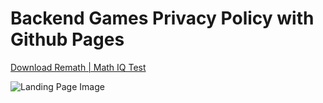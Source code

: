 # Backend Games Privacy Policy with Github Pages

[Download Remath | Math IQ Test](https://play.google.com/store/apps/details?id=com.BackendGames.Remath&hl=es_AR&gl=US)

![Landing Page Image](https://play-lh.googleusercontent.com/vCPsHCsilX47JT9AKipqXEm74Vz2yaeZrFB2PQ4zDlIruqqr_fMOJ_Og_EwiRrIjWns=w1052-h592-rw)
